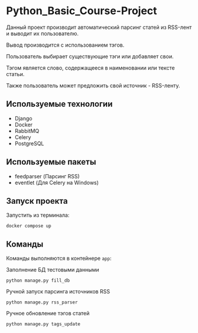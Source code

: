 # Python_Basic_Course-Project

Данный проект производит автоматический парсинг статей из RSS-лент и выводит их пользователю.

Вывод производится с использованием тэгов.

Пользователь выбирает существующие тэги или добавляет свои.

Тэгом является слово, содержащееся в наименовании или тексте статьи.

Также пользователь может предложить свой источник - RSS-ленту.

## Используемые технологии

- Django
- Docker
- RabbitMQ
- Celery
- PostgreSQL

## Используемые пакеты
- feedparser (Парсинг RSS)
- eventlet (Для Celery на Windows)

## Запуск проекта

Запустить из терминала:

```
docker compose up
```

## Команды

Команды выполняются в контейнере `app`:

Заполнение БД тестовыми данными
```
python manage.py fill_db
```

Ручной запуск парсинга источников RSS 
```
python manage.py rss_parser
```

Ручное обновление тэгов статей
```
python manage.py tags_update
```
